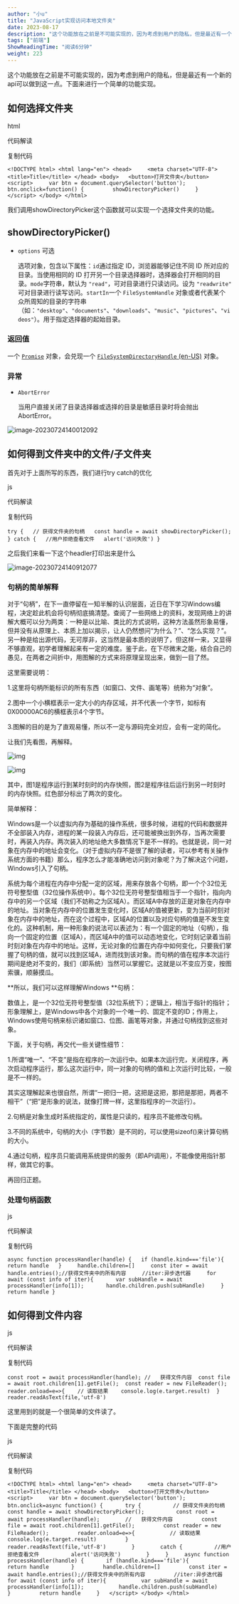 ```yaml
---
author: "小u"
title: "JavaScript实现访问本地文件夹"
date: 2023-08-17
description: "这个功能放在之前是不可能实现的，因为考虑到用户的隐私，但是最近有一个新的api可以做到这一点。下面来进行一个简单的功能实现。如何选择文件夹我们调用showDirectoryPicker这个函数就可"
tags: ["前端"]
ShowReadingTime: "阅读6分钟"
weight: 223
---
```

这个功能放在之前是不可能实现的，因为考虑到用户的隐私，但是最近有一个新的api可以做到这一点。下面来进行一个简单的功能实现。

如何选择文件夹
-------

html

 代码解读

复制代码

`<!DOCTYPE html> <html lang="en"> <head>     <meta charset="UTF-8">     <title>Title</title> </head> <body>   <button>打开文件夹</button>   <script>     var btn = document.querySelector('button');     btn.onclick=function() {         showDirectoryPicker()     }   </script> </body> </html>`

我们调用showDirectoryPicker这个函数就可以实现一个选择文件夹的功能。

showDirectoryPicker()
---------------------

*   `options` 可选
    
    选项对象，包含以下属性：`id`通过指定 ID，浏览器能够记住不同 ID 所对应的目录。当使用相同的 ID 打开另一个目录选择器时，选择器会打开相同的目录。`mode`字符串，默认为 `"read"`，可对目录进行只读访问。设为 `"readwrite"` 可对目录进行读写访问。`startIn`一个 `FileSystemHandle` 对象或者代表某个众所周知的目录的字符串（如：`"desktop"`、`"documents"`、`"downloads"`、`"music"`、`"pictures"`、`"videos"`）。用于指定选择器的起始目录。
    

### 返回值

一个 [`Promise`](https://link.juejin.cn?target=https%3A%2F%2Fdeveloper.mozilla.org%2Fzh-CN%2Fdocs%2FWeb%2FJavaScript%2FReference%2FGlobal_Objects%2FPromise "https://developer.mozilla.org/zh-CN/docs/Web/JavaScript/Reference/Global_Objects/Promise") 对象，会兑现一个 [`FileSystemDirectoryHandle` (en-US)](https://link.juejin.cn?target=https%3A%2F%2Fdeveloper.mozilla.org%2Fen-US%2Fdocs%2FWeb%2FAPI%2FFileSystemDirectoryHandle "https://developer.mozilla.org/en-US/docs/Web/API/FileSystemDirectoryHandle") 对象。

### 异常

*   `AbortError`
    
    当用户直接关闭了目录选择器或选择的目录是敏感目录时将会抛出 AbortError。
    

![image-20230724140012092](https://p3-juejin.byteimg.com/tos-cn-i-k3u1fbpfcp/34f37aab3d9f416fbe64145a83b44db3~tplv-k3u1fbpfcp-zoom-in-crop-mark:1512:0:0:0.awebp)

如何得到文件夹中的文件/子文件夹
----------------

首先对于上面所写的东西，我们进行try catch的优化

js

 代码解读

复制代码

`try {   // 获得文件夹的句柄   const handle = await showDirectoryPicker(); } catch {   //用户拒绝查看文件   alert('访问失败') }`

之后我们来看一下这个headler打印出来是什么

![image-20230724140912077](https://p3-juejin.byteimg.com/tos-cn-i-k3u1fbpfcp/619a2bd6f40c4f6bba7bbc798c97dd77~tplv-k3u1fbpfcp-zoom-in-crop-mark:1512:0:0:0.awebp)

### 句柄的简单解释

对于“句柄”，在下一直停留在一知半解的认识层面，近日在下学习Windows编程，决定趁此机会将句柄彻底搞清楚。查阅了一些网络上的资料，发现网络上的讲解大概可以分为两类：一种是以比喻、类比的方式说明，这种方法虽然形象易懂，但并没有从原理上、本质上加以揭示，让人仍然想问“为什么？”、“怎么实现？”。另一种是给出源代码，无可厚非，这当然是最本质的说明了，但这样一来，又显得不够直观，初学者理解起来有一定的难度。鉴于此，在下尽微末之能，结合自己的愚见，在两者之间折中，用图解的方式来将原理呈现出来，做到一目了然。

这里需要说明：

1.这里将句柄所能标识的所有东西（如窗口、文件、画笔等）统称为“对象”。

2.图中一个小横框表示一定大小的内存区域，并不代表一个字节，如标有0X00000AC6的横框表示4个字节。

3.图解的目的是为了直观易懂，所以不一定与源码完全对应，会有一定的简化。

让我们先看图，再解释。

![img](https://p3-juejin.byteimg.com/tos-cn-i-k3u1fbpfcp/f07509c5785345b68e1778d83c649377~tplv-k3u1fbpfcp-zoom-in-crop-mark:1512:0:0:0.awebp)

![img](https://p3-juejin.byteimg.com/tos-cn-i-k3u1fbpfcp/d5c8c07c0dbb45be90604e6b2bd92792~tplv-k3u1fbpfcp-zoom-in-crop-mark:1512:0:0:0.awebp)

其中，图1是程序运行到某时刻时的内存快照，图2是程序往后运行到另一时刻时的内存快照。红色部分标出了两次的变化。

简单解释：

Windows是一个以虚拟内存为基础的操作系统，很多时候，进程的代码和数据并不全部装入内存，进程的某一段装入内存后，还可能被换出到外存，当再次需要时，再装入内存。两次装入的地址绝大多数情况下是不一样的。也就是说，同一对象在内存中的地址会变化。（对于虚拟内存不是很了解的读者，可以参考有关操作系统方面的书籍）那么，程序怎么才能准确地访问到对象呢？为了解决这个问题，Windows引入了句柄。

系统为每个进程在内存中分配一定的区域，用来存放各个句柄，即一个个32位无符号整型值（32位操作系统中）。每个32位无符号整型值相当于一个指针，指向内存中的另一个区域（我们不妨称之为区域A）。而区域A中存放的正是对象在内存中的地址。当对象在内存中的位置发生变化时，区域A的值被更新，变为当前时刻对象在内存中的地址，而在这个过程中，区域A的位置以及对应句柄的值是不发生变化的。这种机制，用一种形象的说法可以表述为：有一个固定的地址（句柄），指向一个固定的位置（区域A），而区域A中的值可以动态地变化，它时刻记录着当前时刻对象在内存中的地址。这样，无论对象的位置在内存中如何变化，只要我们掌握了句柄的值，就可以找到区域A，进而找到该对象。而句柄的值在程序本次运行期间是绝对不变的，我们（即系统）当然可以掌握它。这就是以不变应万变，按图索骥，顺藤摸瓜。

\*\*所以，我们可以这样理解Windows \*\*句柄：

数值上，是一个32位无符号整型值（32位系统下）；逻辑上，相当于指针的指针；形象理解上，是Windows中各个对象的一个唯一的、固定不变的ID；作用上，Windows使用句柄来标识诸如窗口、位图、画笔等对象，并通过句柄找到这些对象。

下面，关于句柄，再交代一些关键性细节：

1.所谓“唯一”、“不变”是指在程序的一次运行中。如果本次运行完，关闭程序，再次启动程序运行，那么这次运行中，同一对象的句柄的值和上次运行时比较，一般是不一样的。

其实这理解起来也很自然，所谓“一把归一把，这把是这把，那把是那把，两者不相干”（“把”是形象的说法，就像打牌一样，这里指程序的一次运行）。

2.句柄是对象生成时系统指定的，属性是只读的，程序员不能修改句柄。

3.不同的系统中，句柄的大小（字节数）是不同的，可以使用sizeof()来计算句柄的大小。

4.通过句柄，程序员只能调用系统提供的服务（即API调用），不能像使用指针那样，做其它的事。

再回归正题。

### 处理句柄函数

js

 代码解读

复制代码

`async function processHandler(handle) {   if (handle.kind==='file'){     return handle   }     handle.children=[]     const iter = await handle.entries();//获得文件夹中的所有内容     //iter:异步迭代器     for await (const info of iter){       var subHandle = await processHandler(info[1]);       handle.children.push(subHandle)     }     return handle }`

如何得到文件内容
--------

js

 代码解读

复制代码

`const root = await processHandler(handle); //   获得文件内容  const file = await root.children[1].getFile();  const reader = new FileReader();  reader.onload=e=>{    // 读取结果    console.log(e.target.result)  }  reader.readAsText(file,'utf-8')`

这里用到的就是一个很简单的文件读了。

下面是完整的代码

js

 代码解读

复制代码

`<!DOCTYPE html> <html lang="en"> <head>     <meta charset="UTF-8">     <title>Title</title> </head> <body>   <button>打开文件夹</button>   <script>     var btn = document.querySelector('button');     btn.onclick=async function() {       try {          // 获得文件夹的句柄          const handle = await showDirectoryPicker();          const root = await processHandler(handle);        //   获得文件内容         const file = await root.children[1].getFile();         const reader = new FileReader();         reader.onload=e=>{           // 读取结果           console.log(e.target.result)         }         reader.readAsText(file,'utf-8')        }        catch {          //用户拒绝查看文件          alert('访问失败')        }     }     async function processHandler(handle) {       if (handle.kind==='file'){         return handle       }         handle.children=[]         const iter = await handle.entries();//获得文件夹中的所有内容         //iter:异步迭代器         for await (const info of iter){           var subHandle = await processHandler(info[1]);           handle.children.push(subHandle)         }         return handle     }   </script> </body> </html>`